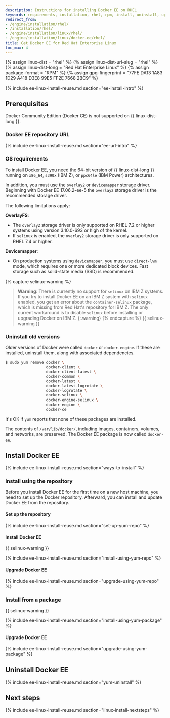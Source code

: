 ```yaml
---
description: Instructions for installing Docker EE on RHEL
keywords: requirements, installation, rhel, rpm, install, uninstall, upgrade, update
redirect_from:
- /engine/installation/rhel/
- /installation/rhel/
- /engine/installation/linux/rhel/
- /engine/installation/linux/docker-ee/rhel/
title: Get Docker EE for Red Hat Enterprise Linux
toc_max: 4
---
```


{% assign linux-dist = "rhel" %}
{% assign linux-dist-url-slug = "rhel" %}
{% assign linux-dist-long = "Red Hat Enterprise Linux" %}
{% assign package-format = "RPM" %}
{% assign gpg-fingerprint = "77FE DA13 1A83 1D29 A418  D3E8 99E5 FF2E 7668 2BC9" %}

{% include ee-linux-install-reuse.md section="ee-install-intro" %}

## Prerequisites

Docker Community Edition (Docker CE) is not supported on {{ linux-dist-long }}.

### Docker EE repository URL

{% include ee-linux-install-reuse.md section="ee-url-intro" %}

### OS requirements

To install Docker EE, you need the 64-bit version of {{ linux-dist-long }}
running on `x86_64`, `s390x` (IBM Z), or `ppc64le` (IBM Power) architectures.

In addition, you must use the `overlay2` or `devicemapper` storage driver.
Beginning with Docker EE 17.06.2-ee-5 the `overlay2` storage driver is the
recommended storage driver.

The following limitations apply:

**OverlayFS**:

- The `overlay2` storage driver is only supported on RHEL 7.2 or higher systems
  using version 3.10.0-693 or high of the kernel.
- If `selinux` is enabled, the `overlay2` storage driver is only supported on
  RHEL 7.4 or higher.

**Devicemapper**:

- On production systems using `devicemapper`, you must use `direct-lvm` mode,
  which requires one or more dedicated block devices. Fast storage such as
  solid-state media (SSD) is recommended.

{% capture selinux-warning %}
> **Warning**: There is currently no support for `selinux` on IBM Z systems. If
> you try to install Docker EE on an IBM Z system with `selinux` enabled, you get
> an error about the `container-selinux` package, which is missing from Red Hat's
> repository for IBM Z. The only current workaround is to disable `selinux`
> before installing or upgrading Docker on IBM Z.
{:.warning}
{% endcapture %}
{{ selinux-warning }}

### Uninstall old versions

Older versions of Docker were called `docker` or `docker-engine`. If these are
installed, uninstall them, along with associated dependencies.

```bash
$ sudo yum remove docker \
                  docker-client \
                  docker-client-latest \
                  docker-common \
                  docker-latest \
                  docker-latest-logrotate \
                  docker-logrotate \
                  docker-selinux \
                  docker-engine-selinux \
                  docker-engine \
                  docker-ce
```

It's OK if `yum` reports that none of these packages are installed.

The contents of `/var/lib/docker/`, including images, containers, volumes, and
networks, are preserved. The Docker EE package is now called `docker-ee`.

## Install Docker EE

{% include ee-linux-install-reuse.md section="ways-to-install" %}

### Install using the repository

Before you install Docker EE for the first time on a new host machine, you need
to set up the Docker repository. Afterward, you can install and update Docker EE
from the repository.

#### Set up the repository

{% include ee-linux-install-reuse.md section="set-up-yum-repo" %}

#### Install Docker EE

{{ selinux-warning }}

{% include ee-linux-install-reuse.md section="install-using-yum-repo" %}

#### Upgrade Docker EE

{% include ee-linux-install-reuse.md section="upgrade-using-yum-repo" %}

### Install from a package

{{ selinux-warning }}

{% include ee-linux-install-reuse.md section="install-using-yum-package" %}

#### Upgrade Docker EE

{% include ee-linux-install-reuse.md section="upgrade-using-yum-package" %}

## Uninstall Docker EE

{% include ee-linux-install-reuse.md section="yum-uninstall" %}

## Next steps

{% include ee-linux-install-reuse.md section="linux-install-nextsteps" %}
